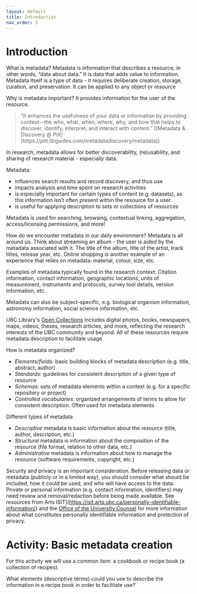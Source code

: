 ```yaml
---
layout: default
title: Introduction
nav_order: 3
---
```

# Introduction

What is metadata? Metadata is information that describes a resource, in other words, “data about data.” It is data that adds value to information. Metadata itself is a type of data - it requires deliberate creation, storage, curation, and preservation. It can be applied to any object or resource

Why is metadata important? It provides information for the user of the resource.

<blockquote>“It enhances the usefulness of your data or information by providing context—the who, what, when, where, why, and how that helps to discover, identify, interpret, and interact with content.” ([Metadata & Discovery @ Pitt](https://pitt.libguides.com/metadatadiscovery/metadata))</blockquote>

In research, metadata allows for better discoverability, (re)usability, and sharing of research material - especially data.

Metadata:
* influences search results and record discovery, and thus use
* impacts analysis and time spent on research activities
* is especially important for certain types of content (e.g. datasets), as this information isn’t often present within the resource for a user.
* is useful for applying description to sets or collections of resources

Metadata is used for searching, browsing, contextual linking, aggregation, access/licensing permissions, and more!

How do we encounter metadata in our daily environment? Metadata is all around us. Think about streaming an album - the user is aided by the metadata associated with it. The title of the album, title of the artist, track titles, release year, etc. Online shopping is another example of an experience that relies on metadata: material, colour, size, etc.

Examples of metadata typically found in the research context: Citation information, contact information, geographic locations, units of measurement, instruments and protocols, survey tool details, version information, etc.

Metadata can also be subject-specific, e.g. biological organism information, astronomy information, social science information, etc.

UBC Library's [Open Collections](https://open.library.ubc.ca/) includes digital photos, books, newspapers, maps, videos, theses, research articles, and more, reflecting the research interests of the UBC community and beyond. All of these resources require metadata description to facilitate usage

How is metadata organized?
* *Elements/fields:* basic building blocks of metadata description (e.g. title, abstract, author)
* *Standards:* guidelines for consistent description of a given type of resource
* *Schemas:* sets of metadata elements within a context (e.g. for a specific repository or project)
* *Controlled vocabularies:* organized arrangements of terms to allow for consistent description. Often used for metadata elements

Different types of metadata
* *Descriptive* metadata is basic information about the resource (title, author, description, etc.)
* *Structural* metadata is information about the composition of the resource (file format, relation to other data, etc.)
* *Administrative* metadata is information about how to manage the resource (software requirements, copyright, etc.)

Security and privacy is an important consideration. Before releasing data or metadata (publicly or in a limited way), you should consider what should be included, how it could be used, and who will have access to the data. Private or personal information (e.g. contact information, identifiers) may need review and removal/redaction before being made available. See resources from Arts ISIT](https://isit.arts.ubc.ca/personally-identifiable-information/) and the [Office of the University Counsel](https://universitycounsel.ubc.ca/subject-areas/access-and-privacy-general/useful-resources/) for more information about what constitutes personally identifiable information and protection of privacy.

# Activity: Basic metadata creation

For this activity we will use a common item: a cookbook or recipe book (a collection of recipes).

What elements (descriptive terms) could you use to describe the information in a recipe book in order to facilitate use?
